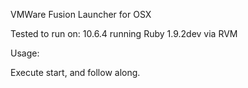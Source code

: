 VMWare Fusion Launcher
for
OSX

Tested to run on:
10.6.4 running Ruby 1.9.2dev via RVM

Usage:

Execute start, and follow along.
